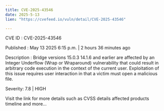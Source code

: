 ```yaml
---
title: CVE-2025-43546
date: 2025-5-13
lien: "https://cvefeed.io/vuln/detail/CVE-2025-43546"

---
```


CVE ID : CVE-2025-43546

Published :  May 13
2025
6:15 p.m. | 2 hours
36 minutes ago

Description : Bridge versions 15.0.3
14.1.6 and earlier are affected by an Integer Underflow (Wrap or Wraparound) vulnerability that could result in arbitrary code execution in the context of the current user. Exploitation of this issue requires user interaction in that a victim must open a malicious file.

Severity: 7.8 | HIGH

Visit the link for more details
such as CVSS details
affected products
timeline
and more...
